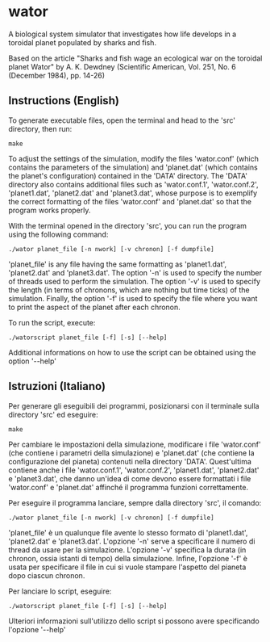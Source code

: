 # wator
A biological system simulator that investigates how life develops in a toroidal planet populated by sharks and fish.

Based on the article "Sharks and fish wage an ecological war on the toroidal planet Wator" by A. K. Dewdney (Scientific American, Vol. 251, No. 6 (December 1984), pp. 14-26)

## Instructions (English)
To generate executable files, open the terminal and head to the 'src' directory, then run:

	make
	
	
To adjust the settings of the simulation, modify the files 'wator.conf' (which contains the parameters of the simulation) and 'planet.dat' (which contains the planet's configuration) contained in the 'DATA' directory. 
The 'DATA' directory also contains additional files such as 'wator.conf.1', 'wator.conf.2', 'planet1.dat', 'planet2.dat' and 'planet3.dat', whose purpose is to exemplify the correct formatting of the files 'wator.conf' and 'planet.dat' so that the program works properly.
	
	
With the terminal opened in the directory 'src', you can run the program using the following command:

	./wator planet_file [-n nwork] [-v chronon] [-f dumpfile]
	
'planet_file' is any file having the same formatting as 'planet1.dat', 'planet2.dat' and 'planet3.dat'. 
The option '-n' is used to specify the number of threads used to perform the simulation. The option '-v' is used to specify the length (in terms of chronons, which are nothing but time ticks) of the simulation. Finally, the option '-f' is used to specify the file where you want to print the aspect of the planet after each chronon.


To run the script, execute:

	./watorscript planet_file [-f] [-s] [--help]
	
Additional informations on how to use the script can be obtained using the option '--help'



## Istruzioni (Italiano)

Per generare gli eseguibili dei programmi, posizionarsi con il terminale sulla directory 'src' ed eseguire:

	make
	
Per cambiare le impostazioni della simulazione, modificare i file 'wator.conf' (che contiene i parametri 
della simulazione) e 'planet.dat' (che contiene la configurazione del pianeta) contenuti
nella directory 'DATA'. Quest'ultima contiene anche i file 'wator.conf.1', 'wator.conf.2', 'planet1.dat',
'planet2.dat' e 'planet3.dat', che danno un'idea di come devono essere formattati i file 
'wator.conf' e 'planet.dat' affinché il programma funzioni correttamente.

Per eseguire il programma lanciare, sempre dalla directory 'src', il comando:

	./wator planet_file [-n nwork] [-v chronon] [-f dumpfile]
	
'planet_file' è un qualunque file avente lo stesso formato di 'planet1.dat', 'planet2.dat' e 'planet3.dat'. 
L'opzione '-n' serve a specificare il numero di thread da usare per la simulazione. 
L'opzione '-v' specifica la durata (in chronon, ossia istanti di tempo) della simulazione. 
Infine, l'opzione '-f' è usata per specificare il file in cui si vuole stampare l'aspetto del pianeta dopo ciascun chronon.


Per lanciare lo script, eseguire:

	./watorscript planet_file [-f] [-s] [--help]
	
Ulteriori informazioni sull'utilizzo dello script si possono avere specificando l'opzione '--help'

